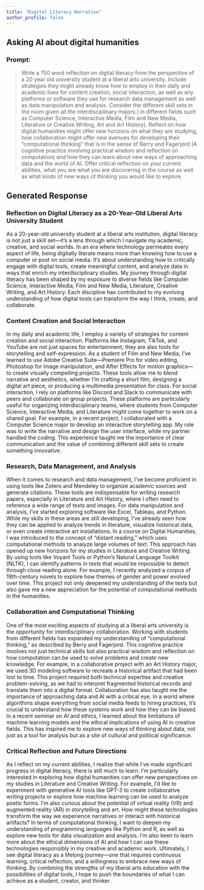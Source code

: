 ```yaml
---
title: "Digital Literacy Narrative"
author_profile: false
---
```

## Asking AI about digital humanities
### Prompt: 
> Write a 750 word reflection on digital literacy from the perspective of a 20 year old university student at a liberal arts university. Include strategies they might already know how to employ in their daily and academic lives for content creation, social interaction, as well as any platforms or software they use for research data management as well as data manipulation and analysis. Consider the different skill sets in the room given all the interdisciplinary majors ( in different fields such as Computer Science, Interactive Media, Film and New Media, Literature or Creative Writing, Art and Art History). Reflect on how digital humanities might offer new horizons on what they are studying, how collaboration might offer new avenues for developing their “computational thinking” that is in the sense of Berry and Fagerjord (A cognitive practice involving practical wisdom and reflection on computation) and how they can learn about new ways of approaching data and the world of AI. Offer critical reflection on your current abilities, what you are what you are discovering in the course as well as what kinds of new ways of thinking you would like to explore.

## Generated Response
### Reflection on Digital Literacy as a 20-Year-Old Liberal Arts University Student
As a 20-year-old university student at a liberal arts institution, digital literacy is not just a skill set—it’s a lens through which I navigate my academic, creative, and social worlds. In an era where technology permeates every aspect of life, being digitally literate means more than knowing how to use a computer or post on social media. It’s about understanding how to critically engage with digital tools, create meaningful content, and analyze data in ways that enrich my interdisciplinary studies. My journey through digital literacy has been shaped by my exposure to diverse fields like Computer Science, Interactive Media, Film and New Media, Literature, Creative Writing, and Art History. Each discipline has contributed to my evolving understanding of how digital tools can transform the way I think, create, and collaborate.
### Content Creation and Social Interaction
In my daily and academic life, I employ a variety of strategies for content creation and social interaction. Platforms like Instagram, TikTok, and YouTube are not just spaces for entertainment; they are also tools for storytelling and self-expression. As a student of Film and New Media, I’ve learned to use Adobe Creative Suite—Premiere Pro for video editing, Photoshop for image manipulation, and After Effects for motion graphics—to create visually compelling projects. These tools allow me to blend narrative and aesthetics, whether I’m crafting a short film, designing a digital art piece, or producing a multimedia presentation for class.
For social interaction, I rely on platforms like Discord and Slack to communicate with peers and collaborate on group projects. These platforms are particularly useful for organizing interdisciplinary teams, where students from Computer Science, Interactive Media, and Literature might come together to work on a shared goal. For example, in a recent project, I collaborated with a Computer Science major to develop an interactive storytelling app. My role was to write the narrative and design the user interface, while my partner handled the coding. This experience taught me the importance of clear communication and the value of combining different skill sets to create something innovative.
### Research, Data Management, and Analysis
When it comes to research and data management, I’ve become proficient in using tools like Zotero and Mendeley to organize academic sources and generate citations. These tools are indispensable for writing research papers, especially in Literature and Art History, where I often need to reference a wide range of texts and images. For data manipulation and analysis, I’ve started exploring software like Excel, Tableau, and Python. While my skills in these areas are still developing, I’ve already seen how they can be applied to analyze trends in literature, visualize historical data, or even create interactive art installations.
In a course on Digital Humanities, I was introduced to the concept of “distant reading,” which uses computational methods to analyze large volumes of text. This approach has opened up new horizons for my studies in Literature and Creative Writing. By using tools like Voyant Tools or Python’s Natural Language Toolkit (NLTK), I can identify patterns in texts that would be impossible to detect through close reading alone. For example, I recently analyzed a corpus of 19th-century novels to explore how themes of gender and power evolved over time. This project not only deepened my understanding of the texts but also gave me a new appreciation for the potential of computational methods in the humanities.
### Collaboration and Computational Thinking
One of the most exciting aspects of studying at a liberal arts university is the opportunity for interdisciplinary collaboration. Working with students from different fields has expanded my understanding of “computational thinking,” as described by Berry and Fagerjord. This cognitive practice involves not just technical skills but also practical wisdom and reflection on how computation can be used to solve problems and create new knowledge. For example, in a collaborative project with an Art History major, we used 3D modeling software to recreate a historical artifact that had been lost to time. This project required both technical expertise and creative problem-solving, as we had to interpret fragmented historical records and translate them into a digital format.
Collaboration has also taught me the importance of approaching data and AI with a critical eye. In a world where algorithms shape everything from social media feeds to hiring practices, it’s crucial to understand how these systems work and how they can be biased. In a recent seminar on AI and ethics, I learned about the limitations of machine learning models and the ethical implications of using AI in creative fields. This has inspired me to explore new ways of thinking about data, not just as a tool for analysis but as a site of cultural and political significance.
### Critical Reflection and Future Directions
As I reflect on my current abilities, I realize that while I’ve made significant progress in digital literacy, there is still much to learn. I’m particularly interested in exploring how digital humanities can offer new perspectives on my studies in Literature and Creative Writing. For example, I’d like to experiment with generative AI tools like GPT-3 to create collaborative writing projects or explore how machine learning can be used to analyze poetic forms. I’m also curious about the potential of virtual reality (VR) and augmented reality (AR) in storytelling and art. How might these technologies transform the way we experience narratives or interact with historical artifacts?
In terms of computational thinking, I want to deepen my understanding of programming languages like Python and R, as well as explore new tools for data visualization and analysis. I’m also keen to learn more about the ethical dimensions of AI and how I can use these technologies responsibly in my creative and academic work. Ultimately, I see digital literacy as a lifelong journey—one that requires continuous learning, critical reflection, and a willingness to embrace new ways of thinking. By combining the strengths of my liberal arts education with the possibilities of digital tools, I hope to push the boundaries of what I can achieve as a student, creator, and thinker.
